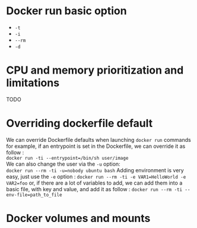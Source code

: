# Docker run basic option
* `-t`
* `-i`
* `--rm`
* `-d`
# CPU and memory prioritization and limitations
TODO

# Overriding dockerfile default
We can override Dockerfile defaults when launching `docker run` commands  
for example, if an entrypoint is set in the Dockerfile, we can override it as  
follow :  
`docker run -ti --entrypoint=/bin/sh user/image`  
We can also change the user via the `-u` option:  
`docker run --rm -ti -u=nobody ubuntu bash`
Adding environment is very easy, just use the `-e` option :
`docker run --rm -ti -e VAR1=HelloWorld -e VAR2=foo`
or, if there are a lot of variables to add, we can add them into a basic file, with key and value, and add it as follow :
`docker run --rm -ti --env-file=path_to_file`

# Docker volumes and mounts

